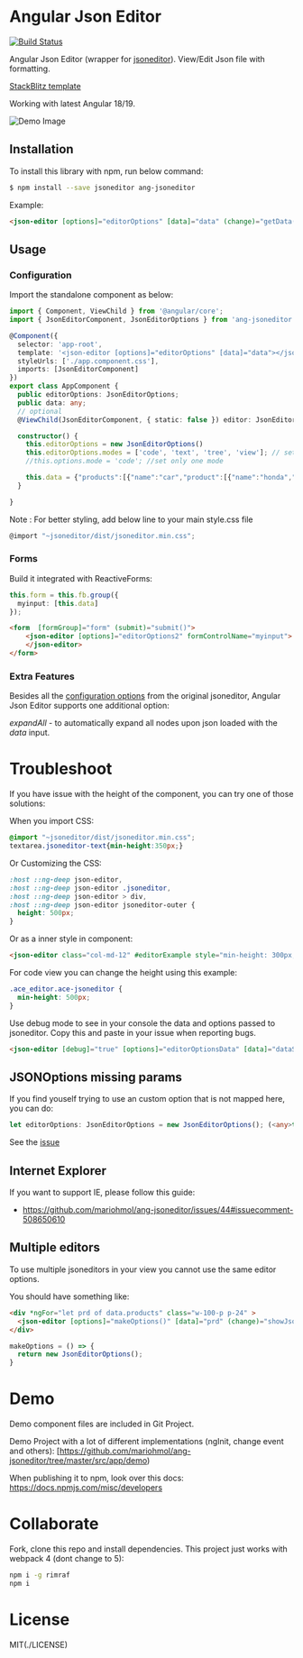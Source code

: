 # Angular Json Editor

[![Build Status](https://travis-ci.org/mariohmol/ang-jsoneditor.svg?branch=master)](https://travis-ci.org/mariohmol/ang-jsoneditor)

Angular Json Editor (wrapper for [jsoneditor](https://github.com/josdejong/jsoneditor)). View/Edit Json file with formatting.

[StackBlitz template](https://stackblitz.com/edit/ang-jsoneditor)

Working with latest Angular 18/19.

![Demo Image](/src/assets/printDemo.png)

## Installation

To install this library with npm, run below command:

```sh
$ npm install --save jsoneditor ang-jsoneditor
```

Example:

```html
<json-editor [options]="editorOptions" [data]="data" (change)="getData($event)"></json-editor>
```

## Usage

### Configuration

Import the standalone component as below:

```ts
import { Component, ViewChild } from '@angular/core';
import { JsonEditorComponent, JsonEditorOptions } from 'ang-jsoneditor';

@Component({
  selector: 'app-root',
  template: '<json-editor [options]="editorOptions" [data]="data"></json-editor>',
  styleUrls: ['./app.component.css'],
  imports: [JsonEditorComponent]
})
export class AppComponent {
  public editorOptions: JsonEditorOptions;
  public data: any;
  // optional
  @ViewChild(JsonEditorComponent, { static: false }) editor: JsonEditorComponent;

  constructor() {
    this.editorOptions = new JsonEditorOptions()
    this.editorOptions.modes = ['code', 'text', 'tree', 'view']; // set all allowed modes
    //this.options.mode = 'code'; //set only one mode

    this.data = {"products":[{"name":"car","product":[{"name":"honda","model":[{"id":"civic","name":"civic"},{"id":"accord","name":"accord"},{"id":"crv","name":"crv"},{"id":"pilot","name":"pilot"},{"id":"odyssey","name":"odyssey"}]}]}]}
  }

}
```
Note : For better styling, add below line to your main style.css file

```js
@import "~jsoneditor/dist/jsoneditor.min.css";
```


### Forms

Build it integrated with ReactiveForms:

```ts
this.form = this.fb.group({
  myinput: [this.data]
});
```
```html
<form  [formGroup]="form" (submit)="submit()">
    <json-editor [options]="editorOptions2" formControlName="myinput">
    </json-editor>
</form>
```

### Extra Features

Besides all the
[configuration options](https://github.com/josdejong/jsoneditor/blob/master/docs/api.md)
from the original jsoneditor, Angular Json Editor supports one additional option:

_expandAll_ - to automatically expand all nodes upon json loaded with the _data_ input.

# Troubleshoot

If you have issue with the height of the component, you can try one of those solutions:

When you import CSS:

```css
@import "~jsoneditor/dist/jsoneditor.min.css";
textarea.jsoneditor-text{min-height:350px;}
```

Or Customizing the CSS:

```css
:host ::ng-deep json-editor,
:host ::ng-deep json-editor .jsoneditor,
:host ::ng-deep json-editor > div,
:host ::ng-deep json-editor jsoneditor-outer {
  height: 500px;
}
```

Or  as a inner style in component:

```html
<json-editor class="col-md-12" #editorExample style="min-height: 300px;" [options]="editorOptionsData" [data]="dataStructure"></json-editor>
```

For code view you can change the height using this example:
```css
.ace_editor.ace-jsoneditor {
  min-height: 500px;
}
```

Use debug mode to see in your console the data and options passed to jsoneditor. Copy this and paste in your issue when reporting bugs.

```html
<json-editor [debug]="true" [options]="editorOptionsData" [data]="dataStructure"></json-editor>
```

## JSONOptions missing params

If you find youself trying to use an custom option that is not mapped here, you can do:

```ts
let editorOptions: JsonEditorOptions = new JsonEditorOptions(); (<any>this.editorOptions).templates = [{menu options objects as in json editor documentation}]
```

See the [issue](https://github.com/mariohmol/ang-jsoneditor/issues/57)

## Internet Explorer

If you want to support IE, please follow this guide:
* https://github.com/mariohmol/ang-jsoneditor/issues/44#issuecomment-508650610

## Multiple editors

To use multiple jsoneditors in your view you cannot use the same editor options.

You should have something like:

```html
<div *ngFor="let prd of data.products" class="w-100-p p-24" >
  <json-editor [options]="makeOptions()" [data]="prd" (change)="showJson($event)"></json-editor>
</div>
```

```ts
makeOptions = () => {
  return new JsonEditorOptions();
}
```

# Demo

Demo component files are included in Git Project.

Demo Project with a lot of different implementations (ngInit, change event and others):
[https://github.com/mariohmol/ang-jsoneditor/tree/master/src/app/demo)

When publishing it to npm, look over this docs: https://docs.npmjs.com/misc/developers

# Collaborate

Fork, clone this repo and install dependencies.
This project just works with webpack 4 (dont change to 5):

```sh
npm i -g rimraf
npm i
```

# License
MIT(./LICENSE)

